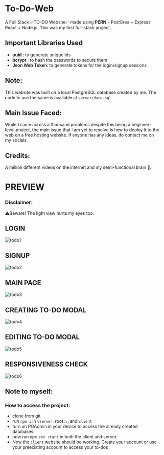 # To-Do-Web
A Full Stack ✅TO-DO Website✅ made using **PERN** - PostGres + Express React + Node.js.
This was my first full-stack project.

## Important Libraries Used
- **uuid** : to generate unique ids
- **bcrypt** : to hash the passwords to secure them
-  **Json Web Token**: to generate tokens for the login/signup sessions

## Note:
This website was built on a local PostgreSQL database created by me. The code to use the same is available at ```server/data.sql```

## Main Issue Faced:
While I came across a thousand problems despite this being a beginner-level project, the main issue that I am yet to resolve is how to deploy it to the web on a free hosting website. If anyone has any ideas, do contact me on my socials.

## Credits: 
A million different videos on the internet and my semi-functional brain 🧠.

# PREVIEW

### Disclaimer: 
⚠️Beware! The light view hurts my eyes too.

## LOGIN
![todo1](https://github.com/shreeyachatzz/To-Do-Web/assets/91721717/611b35df-1571-45f4-9f0b-0cec2243753f)

## SIGNUP
![todo2](https://github.com/shreeyachatzz/To-Do-Web/assets/91721717/836d02bf-6dfc-4ff7-8d24-fc962b629bab)

## MAIN PAGE
![todo3](https://github.com/shreeyachatzz/To-Do-Web/assets/91721717/3dd15339-1c9c-488d-b87c-d9bb0170b0e4)

## CREATING TO-DO MODAL
![todo4](https://github.com/shreeyachatzz/To-Do-Web/assets/91721717/d37c718c-c549-450a-a979-7eef5cf42ed0)

## EDITING TO-DO MODAL
![todo5](https://github.com/shreeyachatzz/To-Do-Web/assets/91721717/107a40cd-25d7-476d-bb45-83e8e4b759a7)

## RESPONSIVENESS CHECK
![todo6](https://github.com/shreeyachatzz/To-Do-Web/assets/91721717/6e51f54e-285c-46b7-855e-a9db62336c3a)

## Note to myself:
### How to access the project:
- clone from git
- run ```npm i``` in ```\server```, root```.\```, and ```client```
- turn on PGAdmin in your device to access the already created databases
- now run ```npm run start``` in both the client and server.
- Now the ```client``` website should be working. Create your account or use your preexisting account to access your to-dos
